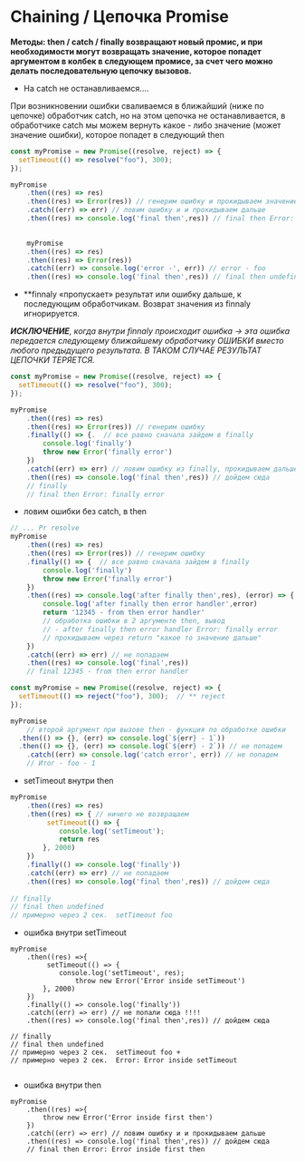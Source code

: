 # Chaining / Цепочка Promise

**Методы: then / catch / finally возвращают новый промис, и при необходимости могут возвращать значение, которое попадет аргументом в колбек в следующем промисе, за счет чего можно делать последовательную  цепочку вызовов.**

- На catch не останавливаемся….

При возникновении ошибки сваливаемся в ближайший (ниже по цепочке) обработчик catch, но на этом цепочка не останавливается, в обработчике catch мы можем вернуть какое - либо значение (может значение ошибки), которое попадет в следующий then

```jsx
const myPromise = new Promise((resolve, reject) => {
  setTimeout(() => resolve("foo"), 300);
});

myPromise
	.then((res) => res)
	.then((res) => Error(res)) // генерим ошибку и прокидываем значение дальше
	.catch((err) => err) // ловим ошибку и и прокидываем дальше
	.then((res) => console.log('final then',res)) // final then Error: foo

	
	myPromise
	.then((res) => res)
	.then((res) => Error(res))
	.catch((err) => console.log('error -', err)) // error - foo
	.then((res) => console.log('final then',res)) // final then undefined
```

- **finnaly «пропускает» результат или ошибку дальше, к последующим обработчикам. Возврат значения из finnaly игнорируется.

***ИСКЛЮЧЕНИЕ**, когда внутри  finnaly происходит ошибка →  эта ошибка передается следующему ближайшему обработчику ОШИБКИ вместо любого предыдущего результата. В ТАКОМ СЛУЧАЕ РЕЗУЛЬТАТ ЦЕПОЧКИ ТЕРЯЕТСЯ.*

```jsx
const myPromise = new Promise((resolve, reject) => {
  setTimeout(() => resolve("foo"), 300);
});

myPromise
	.then((res) => res)
	.then((res) => Error(res)) // генерим ошибку
	.finally(() => {.  // все равно сначала зайдем в finally
		console.log('finally')
		throw new Error('finally error')
	})
	.catch((err) => err) // ловим ошибку из finally, прокидываем дальше
	.then((res) => console.log('final then',res)) // дойдем сюда  
	// finally
	// final then Error: finally error
```

- ловим ошибки без catch, в then

```jsx
// ... Pr resolve
myPromise
	.then((res) => res)
	.then((res) => Error(res)) // генерим ошибку
	.finally(() => {  // все равно сначала зайдем в finally
		console.log('finally')
		throw new Error('finally error')
	})
	.then((res) => console.log('after finally then',res), (error) => {
		console.log('after finally then error handler',error)
		return '12345 - from then error handler'
		// обработка ошибки в 2 аргументе then, вывод 
		// - after finally then error handler Error: finally error
		// прокидываем через return "какое то значение дальше"
	})
	.catch((err) => err) // не попадаем
	.then((res) => console.log('final',res)) 
	// final 12345 - from then error handler

const myPromise = new Promise((resolve, reject) => {
  setTimeout(() => reject("foo"), 300);  // ** reject
});

myPromise
	// второй аргумент при вызове then - функция по обработке ошибки
  .then(() => {}, (err) => console.log(`${err} - 1`))
  .then(() => {}, (err) => console.log(`${err} - 2`)) // не попадем
	.catch((err) => console.log('catch error', err)) // не попадем
	// Итог - foo - 1
```

- setTimeout внутри then

```jsx
myPromise
	.then((res) => res)
	.then((res) => { // ничего не возвращаем
		 setTimeout(() => {
			console.log('setTimeout');
			return res
		}, 2000)
	}) 
	.finally(() => console.log('finally'))
	.catch((err) => err) // не попадаем 
	.then((res) => console.log('final then',res)) // дойдем сюда  
	
// finally
// final then undefined
// примерно через 2 сек.  setTimeout foo
```

- ошибка внутри setTimeout

```
myPromise
	.then((res) =>{
		 setTimeout(() => {
			console.log('setTimeout', res);
				throw new Error('Error inside setTimeout')
		}, 2000)
	}) 
	.finally(() => console.log('finally'))
	.catch((err) => err) // не попали сюда !!!!
	.then((res) => console.log('final then',res)) // дойдем сюда 
	
// finally
// final then undefined
// примерно через 2 сек.  setTimeout foo +
// примерно через 2 сек.  Error: Error inside setTimeout
	 
```

- ошибка внутри then

```
myPromise
	.then((res) =>{
		throw new Error('Error inside first then')
	}) 
	.catch((err) => err) // ловим ошибку и и прокидываем дальше
	.then((res) => console.log('final then',res)) // дойдем сюда  
	// final then Error: Error inside first then
```